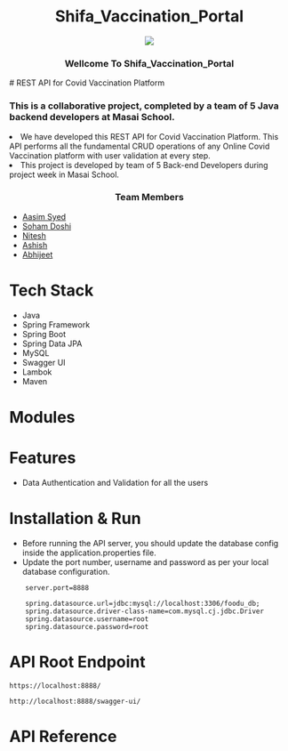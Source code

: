 # 
<h1 align=center>Shifa_Vaccination_Portal</h1>
<div align=center><img  src="./assets.Shifa Vaccination.png"></div>
<h3 align=center>  Wellcome To Shifa_Vaccination_Portal </h3>
# REST API for Covid Vaccination Platform

### This is a collaborative project, completed by a team of 5 Java backend developers at Masai School.

<li>We have developed this REST API for Covid Vaccination Platform. This API performs
  all the fundamental CRUD operations of any Online Covid Vaccination platform with user validation at every step.</li>
<li>This project is developed by team of 5 Back-end Developers during project week in Masai School.</li>
 
<h3 align=center>  Team Members </h3>

- [Aasim Syed ](https://github.com/Satyajit0007)
- [Soham Doshi ](https://github.com/Divya1327)
- [Nitesh ](https://github.com/Aasimsyed97)
- [Ashish ](https://github.com/piyushfromit)
- [ Abhijeet](https://github.com/PratyayChakraborty)

# Tech Stack
- Java
- Spring Framework
- Spring Boot
- Spring Data JPA
- MySQL
- Swagger UI
- Lambok
- Maven

# Modules

# Features

- Data Authentication and Validation for all the users 


# Installation & Run
 - Before running the API server, you should update the database config inside the application.properties file.
- Update the port number, username and password as per your local database configuration.

```
    server.port=8888

    spring.datasource.url=jdbc:mysql://localhost:3306/foodu_db;
    spring.datasource.driver-class-name=com.mysql.cj.jdbc.Driver
    spring.datasource.username=root
    spring.datasource.password=root
```

# API Root Endpoint
```
https://localhost:8888/
```
```
http://localhost:8888/swagger-ui/
```
# API Reference
